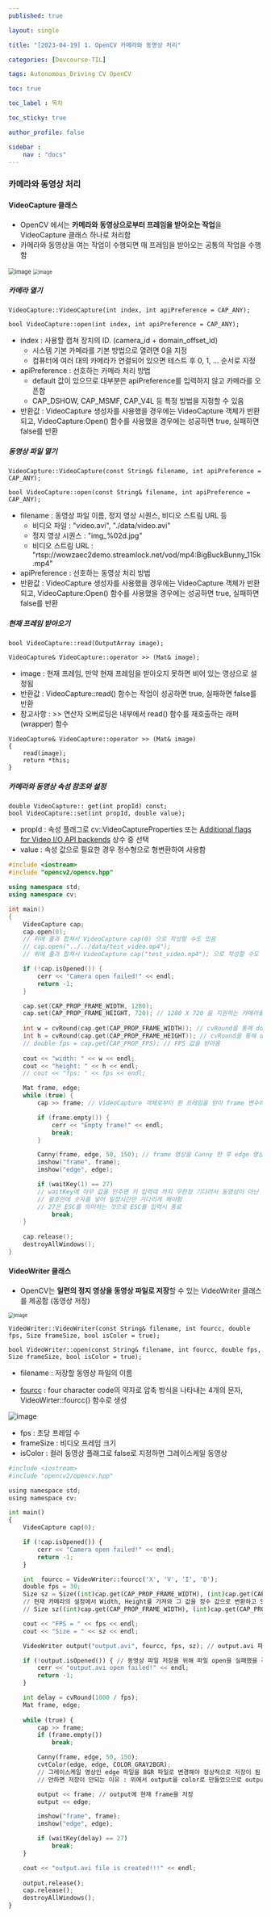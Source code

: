 ```yaml
---
published: true

layout: single

title: "[2023-04-19] 1. OpenCV 카메라와 동영상 처리"

categories: [Devcourse-TIL]

tags: Autonomous_Driving CV OpenCV

toc: true

toc_label : 목차

toc_sticky: true

author_profile: false

sidebar :
    nav : "docs"
---
```


###  카메라와 동영상 처리



#### VideoCapture 클래스

- OpenCV 에서는 **카메라와 동영상으로부터 프레임을 받아오는 작업**을 VideoCapture 클래스 하나로 처리함
- 카메라와 동영상을 여는 작업이 수행되면 매 프레임을 받아오는 공통의 작업을 수행함

<img src="https://user-images.githubusercontent.com/116723552/233185772-291e2d56-c0ab-4b85-8eed-09fdfbed0714.png" alt="image" style="zoom:80%;" />

<img src="https://user-images.githubusercontent.com/116723552/233187432-7628cb44-5195-4986-b409-9f388e8f16f2.png" alt="image" style="zoom: 67%;" />



##### 카메라 열기

```
VideoCapture::VideoCapture(int index, int apiPreference = CAP_ANY);
```

```
bool VideoCapture::open(int index, int apiPreference = CAP_ANY);
```

- index : 사용할 캡쳐 장치의 ID. (camera_id + domain_offset_id)
  - 시스템 기본 카메라를 기본 방법으로 열려면 0을 지정
  - 컴퓨터에 여러 대의 카메라가 연결되어 있으면  테스트 후 0, 1, ... 순서로 지정
- apiPreference : 선호하는 카메라 처리 방법
  - default 값이 있으므로 대부분은 apiPreference를 입력하지 않고 카메라를 오픈함
  - CAP_DSHOW, CAP_MSMF, CAP_V4L 등 특정 방법을 지정할 수 있음
- 반환값 : VideoCapture 생성자를 사용했을 경우에는 VideoCapture 객체가 반환되고, VideoCapture:Open() 함수를 사용했을 경우에는 성공하면 true, 실패하면 false를 반환



##### 동영상 파일 열기

```
VideoCapture::VideoCapture(const String& filename, int apiPreference = CAP_ANY);
```

```
bool VideoCapture::open(const String& filename, int apiPreference = CAP_ANY);
```

- filename : 동영상 파일 이름, 정지 영상 시퀀스, 비디오 스트림 URL 등
  - 비디오 파일 : "video.avi", "./data/video.avi"
  - 정지 영상 시퀀스 : "img_%02d.jpg"
  - 비디오 스트림 URL :  "rtsp://wowzaec2demo.streamlock.net/vod/mp4:BigBuckBunny_115k.mp4"
- apiPreference : 선호하는 동영상 처리 방법
- 반환값 : VideoCapture 생성자를 사용했을 경우에는 VideoCapture 객체가 반환되고, VideoCapture:Open() 함수를 사용했을 경우에는 성공하면 true, 실패하면 false를 반환



##### 현재 프레임 받아오기

```
bool VideoCapture::read(OutputArray image);
```

```
VideoCapture& VideoCapture::operator >> (Mat& image);
```

- image : 현재 프레임, 만약 현재 프레임을 받아오지 못하면 비어 있는 영상으로 설정됨
- 반환값 : VideoCapture::read() 함수는 작업이 성공하면 true, 실패하면 false를 반환
- 참고사항 : >> 연산자 오버로딩은 내부에서 read() 함수를 재호출하는 래퍼(wrapper) 함수

```
VideoCapture& VideoCapture::operator >> (Mat& image)
{
	read(image);
	return *this;
}
```



##### 카메라와 동영상 속성 참조와 설정

```
double VideoCapture:: get(int propId) const;
bool VideoCapture::set(int propId, double value);
```

- propId : 속성 플래그로 cv::VideoCaptureProperties 또는 [Additional flags for Video I/O API backends](https://docs.opencv.org/4.x/d4/d15/group__videoio__flags__base.html) 상수 중 선택
- value : 속성 값으로 필요한 경우 정수형으로 형변환하여 사용함



```c++
#include <iostream>
#include "opencv2/opencv.hpp"

using namespace std;
using namespace cv;

int main()
{
	VideoCapture cap;
	cap.open(0); 
	// 위에 줄과 합쳐서 VideoCapture cap(0) 으로 작성할 수도 있음
	// cap.open("../../data/test_video.mp4"); 
	// 위에 줄과 합쳐서 VideoCapture cap("test_video.mp4"); 으로 작성할 수도 있음

	if (!cap.isOpened()) {
		cerr << "Camera open failed!" << endl;
		return -1;
	}

	cap.set(CAP_PROP_FRAME_WIDTH, 1280); 
    cap.set(CAP_PROP_FRAME_HEIGHT, 720); // 1280 X 720 을 지원하는 카메라를 다음과 같이 세팅해줄 수 있음. 동영상에서 작동 X
		
	int w = cvRound(cap.get(CAP_PROP_FRAME_WIDTH)); // cvRound을 통해 double값인 현재 프레임의 width을 반올림
	int h = cvRound(cap.get(CAP_PROP_FRAME_HEIGHT)); // cvRound을 통해 double값인 현재 프레임의 height을 반올림
	// double fps = cap.get(CAP_PROP_FPS); // FPS 값을 받아옴
    
	cout << "width: " << w << endl;
	cout << "height: " << h << endl;
    // cout << "fps: " << fps << endl;

	Mat frame, edge;
	while (true) {
		cap >> frame; // VideoCapture 객체로부터 한 프레임을 받아 frame 변수에 저장

		if (frame.empty()) {
			cerr << "Empty frame!" << endl;
			break;
		}

		Canny(frame, edge, 50, 150); // frame 영상을 Canny 한 후 edge 영상으로 만듬
		imshow("frame", frame);
		imshow("edge", edge);

		if (waitKey(1) == 27) 
		// waitKey에 아무 값을 안주면 키 입력때 까지 무한정 기다려서 동영상이 아닌 한 프레임씩 나옴 
		// 괄호안에 숫자를 넣어 일정시간만 기다리게 해야함
		// 27은 ESC를 의미하는 것으로 ESC를 입력시 종료
			break;
	}
	
	cap.release();
	destroyAllWindows();
}
```





#### VideoWriter 클래스

- OpenCV는 **일련의 정지 영상을 동영상 파일로 저장**할 수 있는 VideoWriter 클래스를 제공함 (동영상 저장)

<img src="https://user-images.githubusercontent.com/116723552/233268685-17bfd98d-5fd3-4950-b88f-4c09ed0e583b.png" alt="image" style="zoom:67%;" />

```
VideoWriter::VideoWriter(const String& filename, int fourcc, double fps, Size frameSize, bool isColor = true);
```

```
bool VideoWriter::open(const String& filename, int fourcc, double fps, Size frameSize, bool isColor = true);
```

- filename : 저장할 동영상 파일의 이름

- [fourcc](http://www.fourcc.org/codecs.php) : four character code의 약자로 압축 방식을 나타내는 4개의 문자, VideoWirter::fourcc() 함수로 생성 

![image](https://user-images.githubusercontent.com/116723552/233271504-d9eb4649-e8cd-41a8-aa69-ca6518fcc61d.png)

- fps : 초당 프레임 수
- frameSize : 비디오 프레임 크기
- isColor : 컬러 동영상 플래그로 false로 지정하면 그레이스케일 동영상



```python
#include <iostream>
#include "opencv2/opencv.hpp"

using namespace std;
using namespace cv;

int main()
{
	VideoCapture cap(0);

	if (!cap.isOpened()) {
		cerr << "Camera open failed!" << endl;
		return -1;
	}

	int  fourcc = VideoWriter::fourcc('X', 'V', 'I', 'D');
	double fps = 30;
	Size sz = Size((int)cap.get(CAP_PROP_FRAME_WIDTH), (int)cap.get(CAP_PROP_FRAME_HEIGHT)); 
	// 현재 카메라의 설정에서 Width, Height를 가져와 그 값을 정수 값으로 변환하고 Size 객체 Sz를 생성함
	// Size sz((int)cap.get(CAP_PROP_FRAME_WIDTH), (int)cap.get(CAP_PROP_FRAME_HEIGHT)); 로 바꿔 쓸 수 있음

	cout << "FPS = " << fps << endl;
	cout << "Size = " << sz << endl;

	VideoWriter output("output.avi", fourcc, fps, sz); // output.avi 파일로 저장

	if (!output.isOpened()) { // 동영상 파일 저장을 위해 파일 open을 실패했을 경우 에러문구와 함께 프로그램 종류 
		cerr << "output.avi open failed!" << endl;
		return -1;
	}

	int delay = cvRound(1000 / fps); 
	Mat frame, edge;
	
	while (true) {
		cap >> frame;
		if (frame.empty())
			break;

		Canny(frame, edge, 50, 150);
		cvtColor(edge, edge, COLOR_GRAY2BGR); 
		// 그레이스케일 영상인 edge 파일을 BGR 파일로 변경해야 정상적으로 저장이 됨
		// 안하면 저장이 안되는 이유 : 위에서 output을 color로 만들었으므로 output을 수정하든 이렇게 변환해주든 둘 중 하나를 진행해야 저장이 가능

		output << frame; // output에 현재 frame을 저장
		output << edge; 

		imshow("frame", frame);
		imshow("edge", edge);

		if (waitKey(delay) == 27)
			break;
	}

	cout << "output.avi file is created!!!" << endl;
	
	output.release();
	cap.release();
	destroyAllWindows();
}
```





